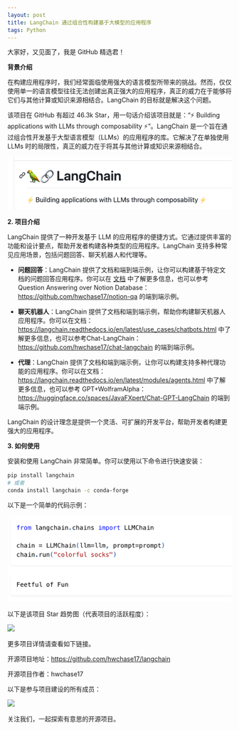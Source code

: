 ```yaml
---
layout: post
title: LangChain 通过组合性构建基于大模型的应用程序
tags: Python
---
```


大家好，又见面了，我是 GitHub 精选君！

**背景介绍**

在构建应用程序时，我们经常面临使用强大的语言模型所带来的挑战。然而，仅仅使用单一的语言模型往往无法创建出真正强大的应用程序，真正的威力在于能够将它们与其他计算或知识来源相结合。LangChain 的目标就是解决这个问题。

该项目在 GitHub 有超过 46.3k Star，用一句话介绍该项目就是：“⚡ Building applications with LLMs through composability ⚡”。LangChain 是一个旨在通过组合性开发基于大型语言模型（LLMs）的应用程序的库。它解决了在单独使用 LLMs 时的局限性，真正的威力在于将其与其他计算或知识来源相结合。

![](https://raw.githubusercontent.com/ZhuPeng/pic/master/images/compress_image-20230609222116931.png)



**2. 项目介绍**

LangChain 提供了一种开发基于 LLM 的应用程序的便捷方式。它通过提供丰富的功能和设计要点，帮助开发者构建各种类型的应用程序。LangChain 支持多种常见应用场景，包括问题回答、聊天机器人和代理等。

- **问题回答**：LangChain 提供了文档和端到端示例，让你可以构建基于特定文档的问题回答应用程序。你可以在 [文档](https://langchain.readthedocs.io/en/latest/use_cases/question_answering.html) 中了解更多信息，也可以参考 Question Answering over Notion Database：https://github.com/hwchase17/notion-qa 的端到端示例。

- **聊天机器人**：LangChain 提供了文档和端到端示例，帮助你构建聊天机器人应用程序。你可以在文档：https://langchain.readthedocs.io/en/latest/use_cases/chatbots.html 中了解更多信息，也可以参考Chat-LangChain：https://github.com/hwchase17/chat-langchain 的端到端示例。

- **代理**：LangChain 提供了文档和端到端示例，让你可以构建支持多种代理功能的应用程序。你可以在文档：https://langchain.readthedocs.io/en/latest/modules/agents.html 中了解更多信息，也可以参考 GPT+WolframAlpha：https://huggingface.co/spaces/JavaFXpert/Chat-GPT-LangChain 的端到端示例。

LangChain 的设计理念是提供一个灵活、可扩展的开发平台，帮助开发者构建更强大的应用程序。

**3. 如何使用**

安装和使用 LangChain 非常简单。你可以使用以下命令进行快速安装：

```bash
pip install langchain 
# 或者
conda install langchain -c conda-forge
```

以下是一个简单的代码示例：

![](https://raw.githubusercontent.com/ZhuPeng/pic/master/images/compress_image-20230629220116496.png)

以下是该项目 Star 趋势图（代表项目的活跃程度）：

![](https://api.star-history.com/svg?repos=hwchase17/langchain&type=Timeline)

更多项目详情请查看如下链接。

开源项目地址：https://github.com/hwchase17/langchain 

开源项目作者：hwchase17

以下是参与项目建设的所有成员：

![](https://contrib.rocks/image?repo=hwchase17/langchain)

关注我们，一起探索有意思的开源项目。

